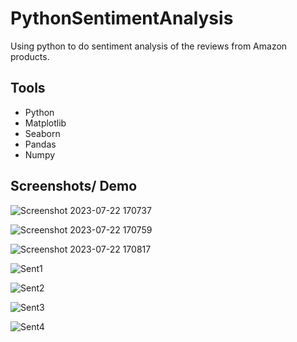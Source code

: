 # PythonSentimentAnalysis

Using python to do sentiment analysis of the reviews from Amazon products.

## Tools
- Python
- Matplotlib
- Seaborn
- Pandas
- Numpy

## Screenshots/ Demo

![Screenshot 2023-07-22 170737](https://github.com/GerardRosario/PythonSentimentAnalysis/assets/55461102/34b1c2b6-7d12-48d5-b06a-25ce84c63b67)

![Screenshot 2023-07-22 170759](https://github.com/GerardRosario/PythonSentimentAnalysis/assets/55461102/6cb2a796-dbf6-40e4-ade6-7ed6ca3b9405)

![Screenshot 2023-07-22 170817](https://github.com/GerardRosario/PythonSentimentAnalysis/assets/55461102/80320af5-9078-4486-aa8e-9a5dc137193f)

![Sent1](https://github.com/GerardRosario/PythonSentimentAnalysis/assets/55461102/a6c4fa49-2503-476d-a880-13f225f1973c)

![Sent2](https://github.com/GerardRosario/PythonSentimentAnalysis/assets/55461102/535aa493-e97f-4467-a619-8b13ca506b66)

![Sent3](https://github.com/GerardRosario/PythonSentimentAnalysis/assets/55461102/194e2d23-b3f8-421d-bcc6-ebcba68bfad9)

![Sent4](https://github.com/GerardRosario/PythonSentimentAnalysis/assets/55461102/fac90f31-f799-464b-8195-935527de0aa5)
